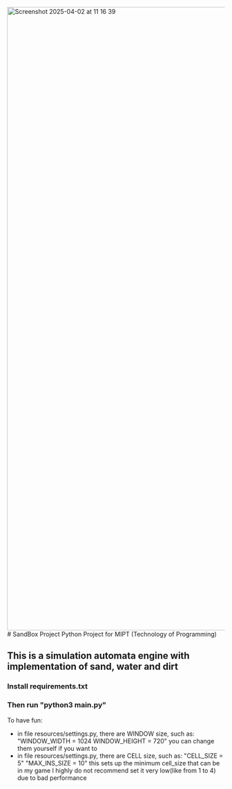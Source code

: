 <img width="1440" alt="Screenshot 2025-04-02 at 11 16 39" src="https://github.com/user-attachments/assets/9d2bea80-d9e4-4cdb-8776-18c81a308771" /># SandBox Project
Python Project for MIPT (Technology of Programming)

## This is a simulation automata engine with implementation of sand, water and dirt 
### Install requirements.txt
### Then run "python3 main.py"


To have fun:
- in file resources/settings.py, there are WINDOW size, such as:
        "WINDOW_WIDTH = 1024 WINDOW_HEIGHT = 720"
    you can change them yourself if you want to
- in file resources/settings.py, there are CELL size, such as:
        "CELL_SIZE = 5"
        "MAX_INS_SIZE = 10"
    this sets up the minimum cell_size that can be in my game
    I highly do not recommend set it very low(like from 1 to 4) due to bad performance

